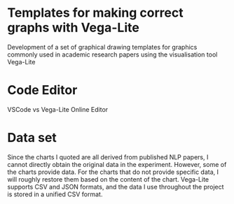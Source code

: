 # Templates for making correct graphs with Vega-Lite
Development of a set of graphical drawing templates for graphics commonly used in academic research papers using the visualisation tool Vega-Lite

# Code Editor
VSCode vs Vega-Lite Online Editor

# Data set
Since the charts I quoted are all derived from published NLP papers, I cannot directly obtain the original data in the experiment. However, some of the charts provide data. For the charts that do not provide specific data, I will roughly restore them based on the content of the chart. Vega-Lite supports CSV and JSON formats, and the data I use throughout the project is stored in a unified CSV format.
